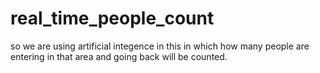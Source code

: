 # real_time_people_count
so we are using artificial integence in this in which how many people are entering in that area and going back will be counted.
